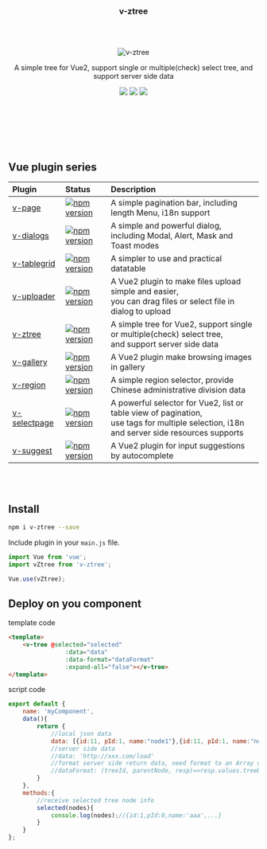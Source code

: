 <h3 align="center">v-ztree</h3>

<br><br>

<p align="center"><img src="https://terryz.github.io/image/v-ztree/v-ztree.png" alt="v-ztree"></p>

<p align="center">
A simple tree for Vue2, support single or multiple(check) select tree, and support server side data
</p>

<p align="center">
  <a href="https://www.npmjs.com/package/v-ztree"><img src="https://img.shields.io/npm/v/v-ztree.svg"></a>
  <a href="https://mit-license.org/"><img src="https://img.shields.io/badge/license-MIT-brightgreen.svg"></a>
  <a href="https://www.npmjs.com/package/v-ztree"><img src="https://img.shields.io/npm/dy/v-ztree.svg"></a>
</p>
<br><br><br><br><br>

## Vue plugin series

| Plugin | Status | Description |
| :---------------- | :-- | :-- |
| [v-page](https://github.com/TerryZ/v-page) | [![npm version](https://img.shields.io/npm/v/v-page.svg)](https://www.npmjs.com/package/v-page) | A simple pagination bar, including length Menu, i18n support |
| [v-dialogs](https://github.com/TerryZ/v-dialogs) | [![npm version](https://img.shields.io/npm/v/v-dialogs.svg)](https://www.npmjs.com/package/v-dialogs) | A simple and powerful dialog, including Modal, Alert, Mask and Toast modes |
| [v-tablegrid](https://github.com/TerryZ/v-tablegrid) | [![npm version](https://img.shields.io/npm/v/v-tablegrid.svg)](https://www.npmjs.com/package/v-tablegrid) | A simpler to use and practical datatable |
| [v-uploader](https://github.com/TerryZ/v-uploader) | [![npm version](https://img.shields.io/npm/v/v-uploader.svg)](https://www.npmjs.com/package/v-uploader) | A Vue2 plugin to make files upload simple and easier, <br>you can drag files or select file in dialog to upload |
| [v-ztree](https://github.com/TerryZ/v-ztree) | [![npm version](https://img.shields.io/npm/v/v-ztree.svg)](https://www.npmjs.com/package/v-ztree) | A simple tree for Vue2, support single or multiple(check) select tree, <br>and support server side data |
| [v-gallery](https://github.com/TerryZ/v-gallery) | [![npm version](https://img.shields.io/npm/v/v-gallery.svg)](https://www.npmjs.com/package/v-gallery) | A Vue2 plugin make browsing images in gallery |
| [v-region](https://github.com/TerryZ/v-region) | [![npm version](https://img.shields.io/npm/v/v-region.svg)](https://www.npmjs.com/package/v-region) | A simple region selector, provide Chinese administrative division data |
| [v-selectpage](https://github.com/TerryZ/v-selectpage) | [![npm version](https://img.shields.io/npm/v/v-selectpage.svg)](https://www.npmjs.com/package/v-selectpage) | A powerful selector for Vue2, list or table view of pagination, <br>use tags for multiple selection, i18n and server side resources supports |
| [v-suggest](https://github.com/TerryZ/v-suggest) | [![npm version](https://img.shields.io/npm/v/v-suggest.svg)](https://www.npmjs.com/package/v-suggest) | A Vue2 plugin for input suggestions by autocomplete |

<br><br>

## Install

``` bash
npm i v-ztree --save
```

Include plugin in your `main.js` file.

```js
import Vue from 'vue';
import vZtree from 'v-ztree';

Vue.use(vZtree);
```

## Deploy on you component

template code

```html
<template>
    <v-tree @selected="selected"
                :data="data"
                :data-format="dataFormat"
                :expand-all="false"></v-tree>
</template>
```

script code
```js
export default {
    name: 'myComponent',
    data(){
        return {
            //local json data
            data: [{id:11, pId:1, name:"node1"},{id:11, pId:1, name:"node1"},{...}],
            //server side data
            //data: 'http://xxx.com/load'
            //format server side return data, need format to an Array data type like local json data.
            //dataFormat: (treeId, parentNode, resp)=>resp.values.treeData
        }
    },
    methods:{
        //receive selected tree node info
        selected(nodes){
            console.log(nodes);//{id:1,pId:0,name:'aaa',...}
        }
    }
};
```
